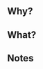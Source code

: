 ## Why?

<!---Why is this PR being filed? What problem does it solve?--->

## What?

<!---What solution did you develop in this PR?--->

## Notes

<!---
If appropriate, provide some additional notes relevant to the PR.

For example:
- References to code changes that are distinct from the main concerns of the PR
- Breakdown of code changes which may not be obvious for others to understand
- Etc.
--->